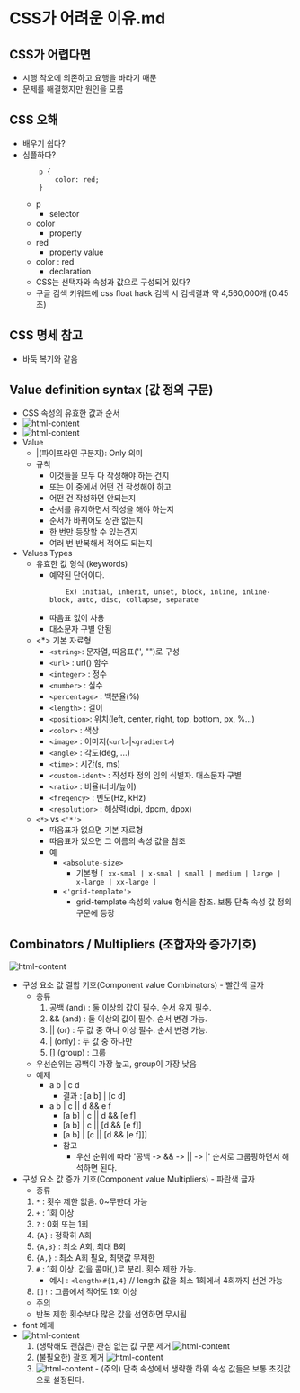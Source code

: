 # CSS가 어려운 이유.md

## CSS가 어렵다면
 - 시행 착오에 의존하고 요행을 바라기 때문
 - 문제를 해결했지만 원인을 모름

## CSS 오해
 - 배우기 쉽다?
 - 심플하다?
    ```
        p {
            color: red;
        }
    ```
     - p
       - selector
     - color
       -  property
     - red 
       -  property value
     - color : red
       - declaration
   - CSS는 선택자와 속성과 값으로 구성되어 있다?
   - 구글 검색 키워드에 css float hack 검색 시 검색결과 약 4,560,000개 (0.45초)
 
## CSS 명세 참고
 - 바둑 복기와 같음

## Value definition syntax (값 정의 구문)
   - CSS 속성의 유효한 값과 순서
   - ![html-content](./imgs/1.png)
   - ![html-content](./imgs/2.png)
   - Value
     - |(파이프라인 구분자): Only 의미
     - 규칙
       - 이것들을 모두 다 작성해야 하는 건지
       - 또는 이 중에서 어떤 건 작성해야 하고
       - 어떤 건 작성하면 안되는지
       - 순서를 유지하면서 작성을 해야 하는지
       - 순서가 바뀌어도 상관 없는지
       - 한 번만 등장할 수 있는건지
       - 여러 번 반복해서 적어도 되는지
   - Values Types
     - 유효한 값 형식 (keywords)
       - 예약된 단어이다.
            ```
                Ex) initial, inherit, unset, block, inline, inline-block, auto, disc, collapse, separate
            ```
       - 따음표 없이 사용
       - 대소문자 구별 안됨
     - <*> 기본 자료형
       - `<string>`: 문자열, 따음표('', "")로 구성
       - `<url>` : url() 함수
       - `<integer>` : 정수
       - `<number>` : 실수
       - `<percentage>` : 백분율(%)
       - `<length>` : 길이
       - `<position>`: 위치(left, center, right, top, bottom, px, %...)
       - `<color>` : 색상
       - `<image>` : 이미지(`<url>`|`<gradient>`)
       - `<angle>` : 각도(deg, ...)
       - `<time>` : 시간(s, ms)
       - `<custom-ident>` : 작성자 정의 임의 식별자. 대소문자 구별
       - `<ratio>` : 비율(너비/높이)
       - `<freqency>` : 빈도(Hz, kHz)
       - `<resolution>` : 해상력(dpi, dpcm, dppx)
     - `<*>` vs `<'*'>`
       - 따음표가 없으면 기본 자료형
       - 따음표가 있으면 그 이름의 속성 값을 참조
       - 예
         - `<absolute-size>`
            - 기본형 `[ xx-smal | x-smal | small | medium | large | x-large | xx-large ]` 
         - `<'grid-template'>`
           - grid-template 속성의 value 형식을 참조. 보통 단축 속성 값 정의 구문에 등장

## Combinators / Multipliers (조합자와 증가기호)
![html-content](./imgs/3.png)
 - 구성 요소 값 결합 기호(Component value Combinators) - 빨간색 글자
   - 종류 
     1. 공백 (and) : 둘 이상의 값이 필수. 순서 유지 필수. 
     2. && (and) : 둘 이상의 값이 필수. 순서 변경 가능.
     3. || (or) : 두 값 중 하나 이상 필수. 순서 변경 가능.
     4. | (only) : 두 값 중 하나만
     5. [] (group) : 그룹
   - 우선순위는 공백이 가장 높고, group이 가장 낮음
   - 예제
     - a b | c d 
       - 결과 : [a b] | [c d]
     - a b | c || d && e f
       - [a b] | c || d && [e f]
       - [a b] | c || [d && [e f]]
       - [a b] | [c || [d && [e f]]]
       - 참고
         - 우선 순위에 따라 '공백 -> && -> || -> |' 순서로 그룹핑하면서 해석하면 된다. 
 - 구성 요소 값 증가 기호(Component value Multipliers) - 파란색 글자
   - 종류
    1. `*` : 횟수 제한 없음. 0~무한대 가능
    2. `+` : 1회 이상
    3. `?` : 0회 또는 1회
    4. `{A}` : 정확히 A회
    5. `{A,B}` : 최소 A회, 최대 B회
    6. `{A,}` : 최소 A회 필요, 최댓값 무제한
    7. `#` : 1회 이상. 값을 콤마(,)로 분리. 횟수 제한 가능.
        - 예시 : `<length>#{1,4}` // length 값을 최소 1회에서 4회까지 선언 가능
    8. `[]!` : 그룹에서 적어도 1회 이상
   - 주의
    - 반복 제한 횟수보다 많은 값을 선언하면 무시됨
 - font 예제
  - ![html-content](./imgs/4.png)
      1. (생략해도 괜찮은) 관심 없는 값 구문 제거
          ![html-content](./imgs/5.png)
      2. (불필요한) 괄호 제거
          ![html-content](./imgs/6.png)
      3. ![html-content](./imgs/7.png)
        - (주의) 단축 속성에서 생략한 하위 속성 값들은 보통 초깃값으로 설정된다. 
